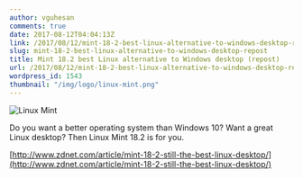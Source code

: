 ```yaml
---
author: vguhesan
comments: true
date: 2017-08-12T04:04:13Z
link: /2017/08/12/mint-18-2-best-linux-alternative-to-windows-desktop-repost/
slug: mint-18-2-best-linux-alternative-to-windows-desktop-repost
title: Mint 18.2 best Linux alternative to Windows desktop (repost) 
url: /2017/08/12/mint-18-2-best-linux-alternative-to-windows-desktop-repost/
wordpress_id: 1543
thumbnail: "/img/logo/linux-mint.png"
---
```


![Linux Mint](/img/logo/linux-mint.png)

Do you want a better operating system than Windows 10? Want a great Linux desktop? Then Linux Mint 18.2 is for you.

[http://www.zdnet.com/article/mint-18-2-still-the-best-linux-desktop/](http://www.zdnet.com/article/mint-18-2-still-the-best-linux-desktop/)

